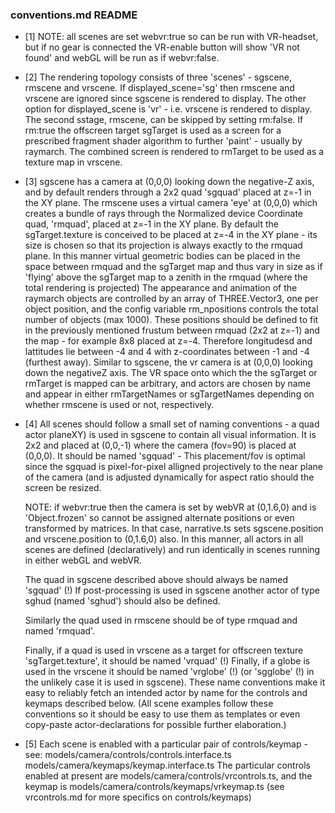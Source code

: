 ### __conventions.md README__

* [1] NOTE: all scenes are set webvr:true so can be run with VR-headset,
  but if no gear is connected the VR-enable button will show 'VR not found'
  and webGL will be run as if webvr:false.

* [2] The rendering topology consists of three 'scenes' - sgscene, rmscene
  and vrscene. If displayed_scene='sg' then rmscene and vrscene are ignored
  since sgscene is rendered to display. The other option for displayed_scene is
  'vr' - i.e. vrscene is rendered to display. The second sstage, rmscene, can
  be skipped by setting rm:false. If rm:true the offscreen target sgTarget is
  used as a screen for a prescribed fragment shader algorithm to further 
  'paint' - usually by raymarch. The combined screen is rendered to rmTarget 
  to be used as a texture map in vrscene. 

* [3] sgscene has a camera at (0,0,0) looking down the negative-Z axis, and by
  default renders through a 2x2 quad 'sgquad' placed at z=-1 in the XY plane.
  The rmscene uses a virtual camera 'eye' at (0,0,0) which creates a bundle of
  rays through the Normalized device Coordinate quad, 'rmquad', placed at
  z=-1 in the XY plane. By default the sgTarget.texture is conceived to be
  placed at z=-4 in the XY plane - its size is chosen so that its projection
  is always exactly to the rmquad plane. In this manner virtual geometric
  bodies can be placed in the space between rmquad and the sgTarget map and 
  thus vary in size as if 'flying' above the sgTarget map to a zenith in the
  rmquad (where the total rendering is projected) The appearance and animation
  of the raymarch objects are controlled by an array of THREE.Vector3, one
  per object position, and the config variable rm_npositions controls the 
  total number of objects (max 1000). These positions should be defined to
  fit in the previously mentioned frustum between rmquad (2x2 at z=-1) and the
  map - for example 8x8 placed at z=-4. Therefore longitudesd and lattitudes 
  lie between -4 and 4 with z-coordinates between -1 and -4 (furthest away).
  Similar to sgscene, the vr camera is at (0,0,0) looking down the negativeZ
  axis. The VR space onto which the the sgTarget or rmTarget is mapped can
  be arbitrary, and actors are chosen by name and appear in either 
  rmTargetNames or sgTargetNames depending on whether rmscene is used or not,
  respectively.
  
* [4] All scenes should follow a small set of naming conventions - a quad
  actor planeXY) is used in sgscene to contain all visual information. It is 2x2
  and placed at (0,0,-1) where the camera (fov=90) is placed at (0,0,0). 
  It should be named 'sgquad' -   This placement/fov is optimal since the 
  sgquad is pixel-for-pixel alligned projectively to the near plane of the 
  camera (and is adjusted dynamically for aspect ratio should the screen be 
  resized. 
  
  NOTE: if webvr:true then the camera is set by webVR at (0,1.6,0) and is 
  'Object.frozen' so cannot be assigned alternate positions or even transformed
  by matrices. In that case, narrative.ts sets sgscene.position and 
  vrscene.position to (0,1.6,0) also. In this manner, all actors in all scenes 
  are defined (declaratively) and run identically in scenes running in either 
  webGL and webVR. 
  
  The quad in sgscene described above should always be named 'sgquad' (!)
  If post-processing is used in sgscene another actor of type sghud (named 
  'sghud') should also be defined.

  Similarly the quad used in rmscene should be of type rmquad and named
  'rmquad'.

  Finally, if a quad is used in vrscene as a target for offscreen texture
  'sgTarget.texture', it should be named 'vrquad' (!) 
  Finally, if a globe is used in the vrscene it should be named 'vrglobe' (!) 
  (or 'sgglobe' (!) in the unlikely case it is used in sgscene). 
  These name conventions make it easy to reliably fetch an intended actor by
  name for the controls and keymaps described below. (All scene examples follow
  these conventions so it should be easy to use them as templates or even 
  copy-paste actor-declarations for possible further elaboration.)


* [5] Each scene is enabled with a particular pair of controls/keymap - see:
  models/camera/controls/controls.interface.ts
  models/camera/keymaps/keymap.interface.ts
  The particular controls enabled at present are 
  models/camera/controls/vrcontrols.ts, and the keymap is
  models/camera/controls/keymaps/vrkeymap.ts
  (see vrcontrols.md for more specifics on controls/keymaps)


